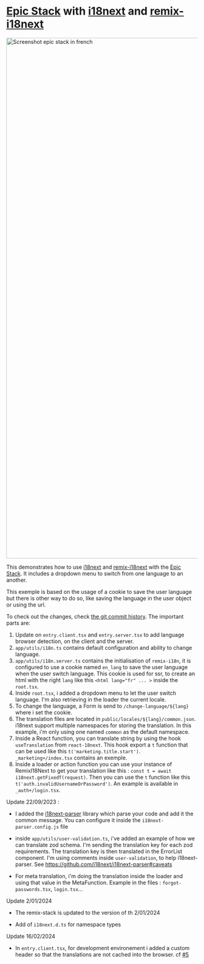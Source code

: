 # [Epic Stack](https://github.com/epicweb-dev/epic-stack) with [i18next](https://https://www.i18next.com) and [remix-i18next](https://github.com/sergiodxa/remix-i18next)

<img width="1368" alt="Screenshot epic stack in french" src="https://github.com/rperon/epic-stack-with-i18n/assets/692098/0cdca101-1a67-4d53-89a9-d6287564372f">

This demonstrates how to use [i18next](https://www.i18next.com/) and
[remix-i18next](https://github.com/sergiodxa/remix-i18next) with the
[Epic Stack](https://github.com/epicweb-dev/epic-stack). It includes a dropdown
menu to switch from one language to an another.

This exemple is based on the usage of a cookie to save the user language but
there is other way to do so, like saving the language in the user object or
using the url.

To check out the changes, check
[the git commit history](https://github.com/rperon/epic-stack-with-i18n/commit/052f19716e210dbed8bcac64e8d82021f5506c5b).
The important parts are:

1. Update on `entry.client.tsx` and `entry.server.tsx` to add language browser
   detection, on the client and the server.
2. `app/utils/i18n.ts` contains default configuration and ability to change
   language.
3. `app/utils/i18n.server.ts` contains the initialisation of `remix-i18n`, it is
   configured to use a cookie named `en_lang` to save the user language when the
   user switch language. This cookie is used for ssr, to create an html with the
   right `lang` like this `<html lang="fr" ... >` inside the `root.tsx`.
4. Inside `root.tsx`, i added a dropdown menu to let the user switch language.
   I'm also retrieving in the loader the current locale.
5. To change the language, a Form is send to `/change-language/${lang}` where i
   set the cookie.
6. The translation files are located in `public/locales/${lang}/common.json`.
   i18next support multiple namespaces for storing the translation. In this
   example, i'm only using one named `common` as the default namespace.
7. Inside a React function, you can translate string by using the hook
   `useTranslation` from `react-18next`. This hook export a `t` function that
   can be used like this `t('marketing.title.start')`. `_marketing+/index.tsx`
   contains an exemple.
8. Inside a loader or action function you can use your instance of RemixI18Next
   to get your translation like this :
   `const t = await i18next.getFixedT(request)`. Then you can use the `t`
   function like this `t('auth.invalidUsernameOrPassword')`. An example is
   available in `_auth+/login.tsx`.

Update 22/09/2023 :

- I added the [i18next-parser](https://github.com/i18next/i18next-parser)
  library which parse your code and add it the common message. You can configure
  it inside the `i18next-parser.config.js` file

- inside `app/utils/user-validation.ts`, i've added an example of how we can
  translate zod schema. I'm sending the translation key for each zod
  requirements. The translation key is then translated in the ErrorList
  component. I'm using comments inside `user-validation`, to help
  i18next-parser. See https://github.com/i18next/i18next-parser#caveats

- For meta translation, i'm doing the translation inside the loader and using
  that value in the MetaFunction. Example in the files : `forgot-passwords.tsx`,
  `login.tsx`...

Update 2/01/2024

- The remix-stack is updated to the version of th 2/01/2024

- Add of `i18next.d.ts` for namespace types

Update 16/02/2024

- In `entry.client.tsx`, for development environement i added a custom header so
  that the translations are not cached into the browser. cf
  [#5](https://github.com/rperon/epic-stack-with-i18n/issues/5)
